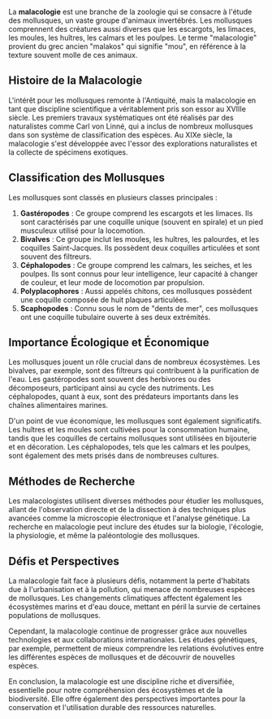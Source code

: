 La **malacologie** est une branche de la zoologie qui se consacre à l'étude des mollusques, un vaste groupe d'animaux invertébrés. Les mollusques comprennent des créatures aussi diverses que les escargots, les limaces, les moules, les huîtres, les calmars et les poulpes. Le terme "malacologie" provient du grec ancien "malakos" qui signifie "mou", en référence à la texture souvent molle de ces animaux.

## Histoire de la Malacologie

L'intérêt pour les mollusques remonte à l'Antiquité, mais la malacologie en tant que discipline scientifique a véritablement pris son essor au XVIIIe siècle. Les premiers travaux systématiques ont été réalisés par des naturalistes comme Carl von Linné, qui a inclus de nombreux mollusques dans son système de classification des espèces. Au XIXe siècle, la malacologie s'est développée avec l'essor des explorations naturalistes et la collecte de spécimens exotiques.

## Classification des Mollusques

Les mollusques sont classés en plusieurs classes principales :

1. **Gastéropodes** : Ce groupe comprend les escargots et les limaces. Ils sont caractérisés par une coquille unique (souvent en spirale) et un pied musculeux utilisé pour la locomotion.
2. **Bivalves** : Ce groupe inclut les moules, les huîtres, les palourdes, et les coquilles Saint-Jacques. Ils possèdent deux coquilles articulées et sont souvent des filtreurs.
3. **Céphalopodes** : Ce groupe comprend les calmars, les seiches, et les poulpes. Ils sont connus pour leur intelligence, leur capacité à changer de couleur, et leur mode de locomotion par propulsion.
4. **Polyplacophores** : Aussi appelés chitons, ces mollusques possèdent une coquille composée de huit plaques articulées.
5. **Scaphopodes** : Connu sous le nom de "dents de mer", ces mollusques ont une coquille tubulaire ouverte à ses deux extrémités.

## Importance Écologique et Économique

Les mollusques jouent un rôle crucial dans de nombreux écosystèmes. Les bivalves, par exemple, sont des filtreurs qui contribuent à la purification de l'eau. Les gastéropodes sont souvent des herbivores ou des décomposeurs, participant ainsi au cycle des nutriments. Les céphalopodes, quant à eux, sont des prédateurs importants dans les chaînes alimentaires marines.

D'un point de vue économique, les mollusques sont également significatifs. Les huîtres et les moules sont cultivées pour la consommation humaine, tandis que les coquilles de certains mollusques sont utilisées en bijouterie et en décoration. Les céphalopodes, tels que les calmars et les poulpes, sont également des mets prisés dans de nombreuses cultures.

## Méthodes de Recherche

Les malacologistes utilisent diverses méthodes pour étudier les mollusques, allant de l'observation directe et de la dissection à des techniques plus avancées comme la microscopie électronique et l'analyse génétique. La recherche en malacologie peut inclure des études sur la biologie, l'écologie, la physiologie, et même la paléontologie des mollusques.

## Défis et Perspectives

La malacologie fait face à plusieurs défis, notamment la perte d'habitats due à l'urbanisation et à la pollution, qui menace de nombreuses espèces de mollusques. Les changements climatiques affectent également les écosystèmes marins et d'eau douce, mettant en péril la survie de certaines populations de mollusques.

Cependant, la malacologie continue de progresser grâce aux nouvelles technologies et aux collaborations internationales. Les études génétiques, par exemple, permettent de mieux comprendre les relations évolutives entre les différentes espèces de mollusques et de découvrir de nouvelles espèces.

En conclusion, la malacologie est une discipline riche et diversifiée, essentielle pour notre compréhension des écosystèmes et de la biodiversité. Elle offre également des perspectives importantes pour la conservation et l'utilisation durable des ressources naturelles.
